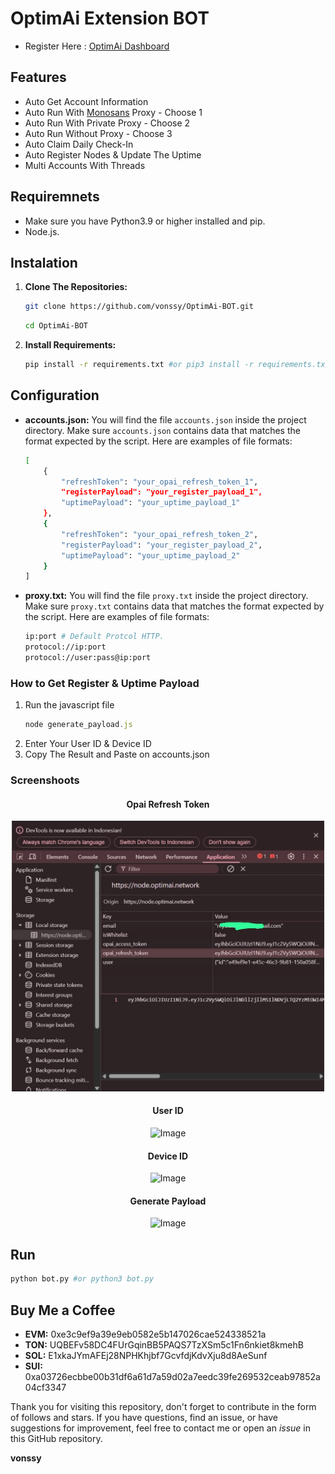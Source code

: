 # OptimAi Extension BOT

- Register Here : [OptimAi Dashboard](https://node.optimai.network/register?ref=C93BB492)

## Features

  - Auto Get Account Information
  - Auto Run With [Monosans](https://raw.githubusercontent.com/monosans/proxy-list/main/proxies/all.txt) Proxy - Choose 1
  - Auto Run With Private Proxy - Choose 2
  - Auto Run Without Proxy - Choose 3
  - Auto Claim Daily Check-In
  - Auto Register Nodes & Update The Uptime
  - Multi Accounts With Threads

## Requiremnets

- Make sure you have Python3.9 or higher installed and pip.
- Node.js.

## Instalation

1. **Clone The Repositories:**
   ```bash
   git clone https://github.com/vonssy/OptimAi-BOT.git
   ```
   ```bash
   cd OptimAi-BOT
   ```

2. **Install Requirements:**
   ```bash
   pip install -r requirements.txt #or pip3 install -r requirements.txt
   ```

## Configuration

- **accounts.json:** You will find the file `accounts.json` inside the project directory. Make sure `accounts.json` contains data that matches the format expected by the script. Here are examples of file formats:
  ```bash
  [
      {
          "refreshToken": "your_opai_refresh_token_1",
          "registerPayload": "your_register_payload_1",
          "uptimePayload": "your_uptime_payload_1"
      },
      {
          "refreshToken": "your_opai_refresh_token_2",
          "registerPayload": "your_register_payload_2",
          "uptimePayload": "your_uptime_payload_2"
      }
  ]
  ```

- **proxy.txt:** You will find the file `proxy.txt` inside the project directory. Make sure `proxy.txt` contains data that matches the format expected by the script. Here are examples of file formats:
  ```bash
  ip:port # Default Protcol HTTP.
  protocol://ip:port
  protocol://user:pass@ip:port
  ```

### How to Get Register & Uptime Payload

1. Run the javascript file
   ```javascript
   node generate_payload.js
   ```
2. Enter Your User ID & Device ID
3. Copy The Result and Paste on accounts.json

### Screenshoots

<div style="text-align: center;">
  <h4><strong>Opai Refresh Token</strong></h4>
  <img src="Screenshot/Image0.png" alt="Image" width="500"/>
</div>

<div style="text-align: center;">
  <h4><strong>User ID</strong></h4>
  <img src="Screenshot/Image1.png" alt="Image" width="500"/>
</div>

<div style="text-align: center;">
  <h4><strong>Device ID</strong></h4>
  <img src="Screenshot/Image2.png" alt="Image" width="500"/>
</div>

<div style="text-align: center;">
  <h4><strong>Generate Payload</strong></h4>
  <img src="Screenshot/Image3.png" alt="Image" width="500"/>
</div>

## Run

```bash
python bot.py #or python3 bot.py
```

## Buy Me a Coffee

- **EVM:** 0xe3c9ef9a39e9eb0582e5b147026cae524338521a
- **TON:** UQBEFv58DC4FUrGqinBB5PAQS7TzXSm5c1Fn6nkiet8kmehB
- **SOL:** E1xkaJYmAFEj28NPHKhjbf7GcvfdjKdvXju8d8AeSunf
- **SUI:** 0xa03726ecbbe00b31df6a61d7a59d02a7eedc39fe269532ceab97852a04cf3347

Thank you for visiting this repository, don't forget to contribute in the form of follows and stars.
If you have questions, find an issue, or have suggestions for improvement, feel free to contact me or open an *issue* in this GitHub repository.

**vonssy**